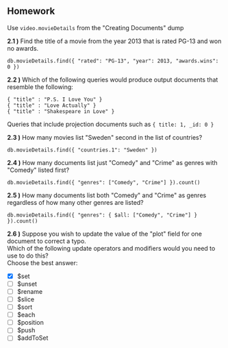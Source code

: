 ## Homework
Use `video.movieDetails` from the "Creating Documents" dump

**2.1 )** Find the title of a movie from the year 2013 that is rated PG-13 and won no awards.
```
db.movieDetails.find({ "rated": "PG-13", "year": 2013, "awards.wins": 0 })
```

**2.2 )** Which of the following queries would produce output documents that resemble the following:
```
{ "title" : "P.S. I Love You" }
{ "title" : "Love Actually" }
{ "title" : "Shakespeare in Love" }
```
Queries that include projection documents such as `{ title: 1, _id: 0 }`

**2.3 )** How many movies list "Sweden" second in the list of countries?
```
db.movieDetails.find({ "countries.1": "Sweden" })
```

**2.4 )** How many documents list just "Comedy" and "Crime" as genres with "Comedy" listed first?
```
db.movieDetails.find({ "genres": ["Comedy", "Crime"] }).count()
```

**2.5 )** How many documents list both "Comedy" and "Crime" as genres regardless of how many other genres are listed?
```
db.movieDetails.find({ "genres": { $all: ["Comedy", "Crime"] } }).count()
```

**2.6 )** Suppose you wish to update the value of the "plot" field for one document to correct a typo.\
Which of the following update operators and modifiers would you need to use to do this?\
Choose the best answer:
- [x] $set
- [ ] $unset
- [ ] $rename
- [ ] $slice
- [ ] $sort
- [ ] $each
- [ ] $position
- [ ] $push
- [ ] $addToSet
